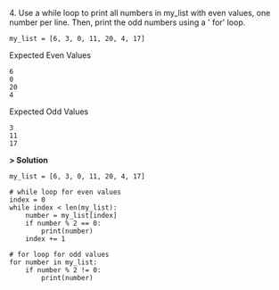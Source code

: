 4\. Use a while loop to print all numbers in my_list with even values, one number per line. Then, print the odd numbers using a ' for' loop.
```
my_list = [6, 3, 0, 11, 20, 4, 17]
```
Expected Even Values
```
6
0
20
4
```
Expected Odd Values
```
3
11
17
```

**> Solution**
```
my_list = [6, 3, 0, 11, 20, 4, 17]

# while loop for even values
index = 0
while index < len(my_list):
    number = my_list[index]
    if number % 2 == 0:
        print(number)
    index += 1

# for loop for odd values
for number in my_list:
    if number % 2 != 0:
        print(number)
```